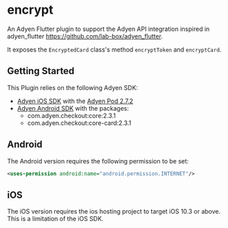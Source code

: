 # encrypt

An Adyen Flutter plugin to support the Adyen API integration inspired in adyen_flutter https://github.com/lab-box/adyen_flutter.

It exposes the `EncryptedCard` class's method `encryptToken` and `encryptCard`.

## Getting Started

This Plugin relies on the following Adyen SDK:
+ [Adyen iOS SDK](https://github.com/Adyen/adyen-ios)
    with the [Adyen Pod 2.7.2](https://cocoapods.org/pods/Adyen)
+ [Adyen Android SDK](https://github.com/Adyen/adyen-android)
    with the packages:
    - com.adyen.checkout:core:2.3.1
    - com.adyen.checkout:core-card:2.3.1



## Android

The Android version requires the following permission to be set:

```xml
<uses-permission android:name="android.permission.INTERNET"/>
```

## iOS

The iOS version requires the ios hosting project to target iOS 10.3 or above.
This is a limitation of the iOS SDK.
